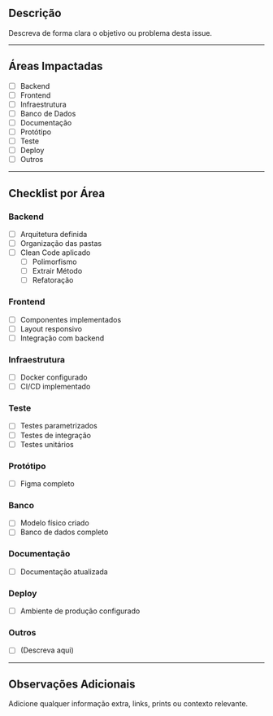 ## Descrição

Descreva de forma clara o objetivo ou problema desta issue.

---

## Áreas Impactadas

<!-- Marque as áreas relacionadas a esta issue -->

- [ ] Backend
- [ ] Frontend
- [ ] Infraestrutura
- [ ] Banco de Dados
- [ ] Documentação
- [ ] Protótipo
- [ ] Teste
- [ ] Deploy
- [ ] Outros

---

## Checklist por Área

### Backend

- [ ] Arquitetura definida
- [ ] Organização das pastas
- [ ] Clean Code aplicado
    - [ ] Polimorfismo
    - [ ] Extrair Método
    - [ ] Refatoração

### Frontend

- [ ] Componentes implementados
- [ ] Layout responsivo
- [ ] Integração com backend

### Infraestrutura

- [ ] Docker configurado
- [ ] CI/CD implementado

### Teste

- [ ] Testes parametrizados
- [ ] Testes de integração
- [ ] Testes unitários

### Protótipo

- [ ] Figma completo

### Banco

- [ ] Modelo físico criado
- [ ] Banco de dados completo

### Documentação

- [ ] Documentação atualizada

### Deploy

- [ ] Ambiente de produção configurado

### Outros

- [ ] (Descreva aqui)

---

## Observações Adicionais

Adicione qualquer informação extra, links, prints ou contexto relevante.